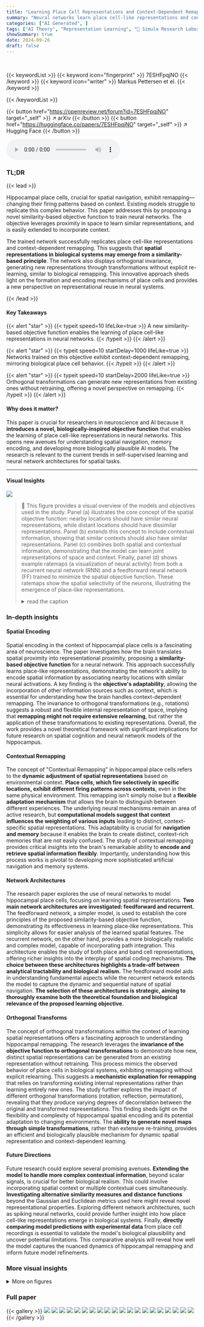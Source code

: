 ```yaml
---
title: "Learning Place Cell Representations and Context-Dependent Remapping"
summary: "Neural networks learn place cell-like representations and context-dependent remapping using a novel similarity-based objective function, providing insights into hippocampal encoding."
categories: ["AI Generated", ]
tags: ["AI Theory", "Representation Learning", "🏢 Simula Research Laboratory",]
showSummary: true
date: 2024-09-26
draft: false
---
```


<br>

{{< keywordList >}}
{{< keyword icon="fingerprint" >}} 7ESHFpqjNO {{< /keyword >}}
{{< keyword icon="writer" >}} Markus Pettersen et el. {{< /keyword >}}
 
{{< /keywordList >}}

{{< button href="https://openreview.net/forum?id=7ESHFpqjNO" target="_self" >}}
↗ arXiv
{{< /button >}}
{{< button href="https://huggingface.co/papers/7ESHFpqjNO" target="_self" >}}
↗ Hugging Face
{{< /button >}}



<audio controls>
    <source src="https://ai-paper-reviewer.com/7ESHFpqjNO/podcast.wav" type="audio/wav">
    Your browser does not support the audio element.
</audio>


### TL;DR


{{< lead >}}

Hippocampal place cells, crucial for spatial navigation, exhibit remapping—changing their firing patterns based on context. Existing models struggle to replicate this complex behavior. This paper addresses this by proposing a novel similarity-based objective function to train neural networks. The objective leverages proximity in space to learn similar representations, and is easily extended to incorporate context.

The trained network successfully replicates place cell-like representations and context-dependent remapping. This suggests that **spatial representations in biological systems may emerge from a similarity-based principle**. The network also displays orthogonal invariance, generating new representations through transformations without explicit re-learning, similar to biological remapping. This innovative approach sheds light on the formation and encoding mechanisms of place cells and provides a new perspective on representational reuse in neural systems.

{{< /lead >}}


#### Key Takeaways

{{< alert "star" >}}
{{< typeit speed=10 lifeLike=true >}} A new similarity-based objective function enables the learning of place cell-like representations in neural networks. {{< /typeit >}}
{{< /alert >}}

{{< alert "star" >}}
{{< typeit speed=10 startDelay=1000 lifeLike=true >}} Networks trained on this objective exhibit context-dependent remapping, mirroring biological place cell behavior. {{< /typeit >}}
{{< /alert >}}

{{< alert "star" >}}
{{< typeit speed=10 startDelay=2000 lifeLike=true >}} Orthogonal transformations can generate new representations from existing ones without retraining, offering a novel perspective on remapping. {{< /typeit >}}
{{< /alert >}}

#### Why does it matter?
This paper is crucial for researchers in neuroscience and AI because it **introduces a novel, biologically-inspired objective function** that enables the learning of place cell-like representations in neural networks.  This opens new avenues for understanding spatial navigation, memory encoding, and developing more biologically plausible AI models. The research is relevant to the current trends in self-supervised learning and neural network architectures for spatial tasks.

------
#### Visual Insights



![](https://ai-paper-reviewer.com/7ESHFpqjNO/figures_3_1.jpg)

> 🔼 This figure provides a visual overview of the models and objectives used in the study. Panel (a) illustrates the core concept of the spatial objective function: nearby locations should have similar neural representations, while distant locations should have dissimilar representations. Panel (b) extends this concept to include contextual information, showing that similar contexts should also have similar representations. Panel (c) combines both spatial and contextual information, demonstrating that the model can learn joint representations of space and context. Finally, panel (d) shows example ratemaps (a visualization of neural activity) from both a recurrent neural network (RNN) and a feedforward neural network (FF) trained to minimize the spatial objective function. These ratemaps show the spatial selectivity of the neurons, illustrating the emergence of place-like representations.
> <details>
> <summary>read the caption</summary>
> Figure 1: Overview of models and objective. a) Illustration of the spatial objective: locations that are close should be encoded by similar population vectors, distant locations by dissimilar population vectors. b) Similar to a); similar context signals should be represented by similar population vectors, dissimilar contexts by dissimilar population vectors. c) Similar to a) and b), but for joint encoding of space and context. d) Ratemaps of randomly selected units in networks trained to minimize the spatial objective function. Shown are learned representations for a recurrent network performing simultaneous path integration, and a feedforward network performing spatial encoding.
> </details>







### In-depth insights


#### Spatial Encoding
Spatial encoding in the context of hippocampal place cells is a fascinating area of neuroscience.  The paper investigates how the brain translates spatial proximity into representational proximity, proposing a **similarity-based objective function** for a neural network.  This approach successfully learns place-like representations, demonstrating the network's ability to encode spatial information by associating nearby locations with similar neural activations. A key finding is the **objective's adaptability**, allowing the incorporation of other information sources such as context, which is essential for understanding how the brain handles context-dependent remapping.  The invariance to orthogonal transformations (e.g., rotations) suggests a robust and flexible internal representation of space, implying that **remapping might not require extensive relearning**, but rather the application of these transformations to existing representations. Overall, the work provides a novel theoretical framework with significant implications for future research on spatial cognition and neural network models of the hippocampus.

#### Contextual Remapping
The concept of "Contextual Remapping" in hippocampal place cells refers to the **dynamic adjustment of spatial representations** based on environmental context.  **Place cells, which fire selectively in specific locations, exhibit different firing patterns across contexts**, even in the same physical environment. This remapping isn't simply noise but a **flexible adaptation mechanism** that allows the brain to distinguish between different experiences.  The underlying neural mechanisms remain an area of active research, but **computational models suggest that context influences the weighting of various inputs** leading to distinct, context-specific spatial representations.  This adaptability is crucial for **navigation and memory** because it enables the brain to create distinct, context-rich memories that are not easily confused. The study of contextual remapping provides critical insights into the brain's remarkable ability to **encode and retrieve spatial information flexibly**. Importantly, understanding how this process works is pivotal to developing more sophisticated artificial navigation and memory systems.

#### Network Architectures
The research paper explores the use of neural networks to model hippocampal place cells, focusing on learning spatial representations.  **Two main network architectures are investigated: feedforward and recurrent.** The feedforward network, a simpler model, is used to establish the core principles of the proposed similarity-based objective function, demonstrating its effectiveness in learning place-like representations. This simplicity allows for easier analysis of the learned spatial features. The recurrent network, on the other hand, provides a more biologically realistic and complex model, capable of incorporating path integration. This architecture enables the study of both place and band cell representations, offering richer insights into the interplay of spatial coding mechanisms.  **The choice between these architectures highlights a trade-off between analytical tractability and biological realism.** The feedforward model aids in understanding fundamental aspects while the recurrent network extends the model to capture the dynamic and sequential nature of spatial navigation.  **The selection of these architectures is strategic, aiming to thoroughly examine both the theoretical foundation and biological relevance of the proposed learning objective.**

#### Orthogonal Transforms
The concept of orthogonal transformations within the context of learning spatial representations offers a fascinating approach to understanding hippocampal remapping.  The research leverages the **invariance of the objective function to orthogonal transformations** to demonstrate how new, distinct spatial representations can be generated from an existing representation without retraining.  This process mimics the observed behavior of place cells in biological systems, exhibiting remapping without explicit relearning. This suggests a **mechanistic explanation for remapping** that relies on transforming existing internal representations rather than learning entirely new ones.  The study further explores the impact of different orthogonal transformations (rotation, reflection, permutation), revealing that they produce varying degrees of decorrelation between the original and transformed representations. This finding sheds light on the flexibility and complexity of hippocampal spatial encoding and its potential adaptation to changing environments. The **ability to generate novel maps through simple transformations**, rather than extensive re-training, provides an efficient and biologically plausible mechanism for dynamic spatial representation and context-dependent learning.

#### Future Directions
Future research could explore several promising avenues. **Extending the model to handle more complex contextual information**, beyond scalar signals, is crucial for better biological realism. This could involve incorporating spatial context or multiple contextual cues simultaneously.  **Investigating alternative similarity measures and distance functions** beyond the Gaussian and Euclidean metrics used here might reveal novel representational properties. Exploring different network architectures, such as spiking neural networks, could provide further insight into how place cell-like representations emerge in biological systems. Finally, **directly comparing model predictions with experimental data** from place cell recordings is essential to validate the model's biological plausibility and uncover potential limitations.  This comparative analysis will reveal how well the model captures the nuanced dynamics of hippocampal remapping and inform future model refinements.


### More visual insights

<details>
<summary>More on figures
</summary>


![](https://ai-paper-reviewer.com/7ESHFpqjNO/figures_4_1.jpg)

> 🔼 This figure shows the results of training a feedforward network using the similarity-based objective function. It demonstrates how different hyperparameters affect the learned representations, including the training loss, the spatial tuning of the units (ratemaps), the proportion of active units, and the accuracy of position decoding. The figure also compares the similarity structure between the target and the learned representations.
> <details>
> <summary>read the caption</summary>
> Figure 2: Feedforward network results. a) Training loss for different parameter combinations. Line shows the mean of 10 models and error bands show the min and max across models. Note that training data is generated continuously. b) Example ratemaps of randomly selected active units for models with different scale parameters σ. Color scale is relative to individual unit activity. c) Distributions of the proportion of active units (mean rate > 0) for different parameter combinations across 10 models. d) Distribution of mean rate of units for each parameter combination (shown for one example model each). e) Field sizes in pixels for each parameter combination (shown for one example model each). f) Left: Example target similarity structure relative to center. Middle: corresponding similarity for the learned representations of model with σ = 0.25 and β = 0.5. Right: difference between target and learned similarity. g) Peak locations of all units for different parameter combinations (shown for one example model each). h) Mean position decoding error as a function of the number of units used for Top n decoding. Dashed line shows the naive case where every decoded position is at the center. i) and j) Mean and max decoding error for different decoding methods for trained 10 models, each with σ = 0.25 and β = 0.5. k) Example decoding error maps for different decoding methods (σ = 0.25 and β = 0.5).
> </details>



![](https://ai-paper-reviewer.com/7ESHFpqjNO/figures_4_2.jpg)

> 🔼 This figure demonstrates the remapping behavior of feedforward networks trained to encode multiple contexts.  Panel (a) shows ratemaps (spatial tuning curves) for 10 randomly selected units across different context values.  Notice how the spatial tuning changes significantly depending on the context, exhibiting global remapping. Panel (b) shows the distribution of spatial correlations between ratemaps for two specific contexts, demonstrating uncorrelated representations in different contexts. Panels (c) and (d) summarize the median spatial correlations and the number of units included in the correlation analysis across all contexts, further supporting the global remapping observation.
> <details>
> <summary>read the caption</summary>
> Figure 3: Feedforward network remapping results. a) Ratemaps as a function of context, for a random selection of 10 units. Each row corresponds to one unit and each column to a particular context value. b) Example distribution of spatial correlations for ratemaps corresponding to two distinct contexts (context 1 =-0.9, context 2 = 1.2). c) Median spatial correlations when comparing across all contexts. d) Number of units included (units active in both contexts) in the analysis in c).
> </details>



![](https://ai-paper-reviewer.com/7ESHFpqjNO/figures_5_1.jpg)

> 🔼 This figure shows the results of experiments using recurrent neural networks to learn spatial representations with and without context.  Panel (a) displays example rate maps (spatial firing patterns) of units in a recurrent network trained without contextual information. Panel (b) shows example trajectories used during training. Panel (c) compares the training loss curves for networks trained with and without context. Panels (d) and (e) present histograms showing the distribution of peak firing rates and mean firing rates, respectively, for units in the network trained without context.  Panel (f) visually compares the similarity structure of the learned representations with the target similarity structure.  Panel (g) shows examples of decoded trajectories. Panel (h) compares the decoding errors from linear and population decoding methods. Finally, Panel (i) provides a 2D UMAP projection showing the spatial representations across different contexts.
> <details>
> <summary>read the caption</summary>
> Figure 4: Recurrent network results with and without context. a) Ratemap examples of randomly selected units of a recurrent network without context. b) Example trajectories used for training. c) Training loss for recurrent networks with and without context (10 models each, error bands show min and max). d) Histogram of peak values of a recurrent network without context and example ratemaps of units of different parts of the distribution. e) Histogram of mean rates of a recurrent network without context. f) Similarity structure in the center location of the learned representations of a recurrent network without context (left) and the objective (center), as well as the difference between the two (right). g) Example trajectories decoded from network representations h) Comparison of the mean decoding error using a linear decoder or population decoding across trajectories for 10 different models each. i) 2D UMAP projection of spatial representations for different contexts.
> </details>



![](https://ai-paper-reviewer.com/7ESHFpqjNO/figures_6_1.jpg)

> 🔼 This figure demonstrates how orthogonal transformations can be used to generate new representations that preserve the similarity structure but exhibit low spatial correlation with the original representation, similar to remapping. It shows how different global orthogonal transformations can be used to produce new representations that preserve the similarity structure but exhibit low spatial correlation with the original representation.  The figure also illustrates best-fit orthogonal transformations applied to the learned representations of a feedforward network across two contexts, showing the original representation, transformed representation and the difference between them.  It displays the Pearson correlation between ratemaps across contexts, the mean squared error between transformed and original representations, and demonstrates how orthogonal transformations can extend existing representations into novel ones while maintaining similarity structure.
> <details>
> <summary>read the caption</summary>
> Figure 5: Remapping by orthogonal transformations. a) Random global orthogonal transformations (reflection, rotation, and permuation) applied to a trained representation (top) all preserve the similarity objective (bottom left), while producing spatially decorrelated representations (bottom right). b) Best-fit orthogonal transformations applied to learned representations of a feedforward network across two contexts. Inset is the original representation, the orthogonally transformed representation, and the secondary representation alongside the difference between the two for example units. c) Jitter plot of Pearson correlation between ratemaps across contexts for the transformation in b); shading indicates mean unit activity. d) Mean squared error between transformed and original representations for random and best-fit orthogonal transforms across all learned contexts. e) Ratemaps of units where a learned representation (left of dashed line) is extended by a continous orthogonal representation into a novel representation (right of dashed line) without learning. Inset is the corresponding similarity structure, measured from the center of the enlarged environment.
> </details>



![](https://ai-paper-reviewer.com/7ESHFpqjNO/figures_13_1.jpg)

> 🔼 This figure shows the results of training a recurrent neural network to learn spatial representations without providing explicit position information as input.  The network successfully learns place-like representations (a), minimizes the objective function over time (b), achieves accurate position decoding using both linear and population-based methods (c), and demonstrates close agreement between learned and target similarity structures (d).  The results demonstrate that place-like representations can emerge even without explicit position information.
> <details>
> <summary>read the caption</summary>
> Figure A1: Spatial representations without explicit position information. a) Ratemap examples of randomly selected units of the long-sequence recurrent network. b) Training loss of the long-sequence recurrent network (data created on the fly). c) Mean decoding error of a linear decoder and the population decoding scheme on 16 unseen long trajectories. The dashed line indicates a naive case in which the decoded position is always at the center of the environment. d) Learned (left) and target (middle) similarity structure, alongside their difference (right) relative to center of arena, for the long-sequence recurrent network.
> </details>



![](https://ai-paper-reviewer.com/7ESHFpqjNO/figures_15_1.jpg)

> 🔼 This figure shows the results of an ablation study on the hyperparameters λ and β in the loss function, as well as the impact of changing the similarity measure from Gaussian to Euclidean distance.  The ablation study reveals that place-like tuning requires either a non-zero β (similarity threshold) or a non-zero λ (activity regularization). Using Euclidean distance instead of the squared Gaussian distance maintains place-like tuning but results in more variable field sizes.
> <details>
> <summary>read the caption</summary>
> Figure A2: Loss ablation and effect of similarity measure. a) Ratemaps of randomly selected feedforward network units, when ablating λ. b) As in a), but for ablating β. c) As in a) and b), but for ablating both β and λ. d) Ratemaps of trained feedforward units when the squared distance of the similarity measure is replaced by the Euclidean distance.
> </details>



![](https://ai-paper-reviewer.com/7ESHFpqjNO/figures_16_1.jpg)

> 🔼 Figure A3 shows the effect of the hyperparameter β on the learned representation.  Panel (a) demonstrates that high-dimensional vectors tend to be equidistant from one another. Panel (b) shows the distribution of population vector magnitudes for a trained network, demonstrating that most vectors have magnitudes near 1. Panel (c) illustrates the effect of β and σ on the number of place fields per unit, and panel (d) presents a set of ratemaps demonstrating how increasing β leads to more robust remapping across contexts.
> <details>
> <summary>read the caption</summary>
> Figure A3: Hyperdimensional computing and the effect of β. a) Histogram of squared Euclidean distances between 512 randomly sampled vectors of different number of dimensions (legend) on the corresponding n-sphere. b) Distribution of population vector norms for a trained feedforward network with β = 0.5, σ = 0.25, and λ = 0.1. c) Histograms of the number of place fields for different parameter configurations (inset). d) Ratemaps of randomly selected units of a trained feedforward network with λ = 0.1, σ = 0.25, across different contexts for different values of β. For each value of β, one row represents one unit and each column one context value. Context values increase linearly from -2 (leftmost column) to 2 (rightmost column).
> </details>



![](https://ai-paper-reviewer.com/7ESHFpqjNO/figures_18_1.jpg)

> 🔼 This figure demonstrates that even without explicit position information provided to the network, the recurrent network can still learn spatial representations similar to place cells.  It displays rate maps (spatial firing patterns of neurons), training loss curves, decoding error plots (comparing the network's estimated location to the actual location), and a comparison of the learned and target similarity structures.  The results show that the network successfully minimizes the similarity-based objective function and learns representations that are both place-like and decodable, highlighting the robustness of the proposed approach even under less constrained input conditions.
> <details>
> <summary>read the caption</summary>
> Figure A1: Spatial representations without explicit position information. a) Ratemap examples of randomly selected units of the long-sequence recurrent network. b) Training loss of the long-sequence recurrent network (data created on the fly). c) Mean decoding error of a linear decoder and the population decoding scheme on 16 unseen long trajectories. The dashed line indicates a naive case in which the decoded position is always at the center of the environment. d) Learned (left) and target (middle) similarity structure, alongside their difference (right) relative to center of arena, for the long-sequence recurrent network.
> </details>



</details>






### Full paper

{{< gallery >}}
<img src="https://ai-paper-reviewer.com/7ESHFpqjNO/1.png" class="grid-w50 md:grid-w33 xl:grid-w25" />
<img src="https://ai-paper-reviewer.com/7ESHFpqjNO/2.png" class="grid-w50 md:grid-w33 xl:grid-w25" />
<img src="https://ai-paper-reviewer.com/7ESHFpqjNO/3.png" class="grid-w50 md:grid-w33 xl:grid-w25" />
<img src="https://ai-paper-reviewer.com/7ESHFpqjNO/4.png" class="grid-w50 md:grid-w33 xl:grid-w25" />
<img src="https://ai-paper-reviewer.com/7ESHFpqjNO/5.png" class="grid-w50 md:grid-w33 xl:grid-w25" />
<img src="https://ai-paper-reviewer.com/7ESHFpqjNO/6.png" class="grid-w50 md:grid-w33 xl:grid-w25" />
<img src="https://ai-paper-reviewer.com/7ESHFpqjNO/7.png" class="grid-w50 md:grid-w33 xl:grid-w25" />
<img src="https://ai-paper-reviewer.com/7ESHFpqjNO/8.png" class="grid-w50 md:grid-w33 xl:grid-w25" />
<img src="https://ai-paper-reviewer.com/7ESHFpqjNO/9.png" class="grid-w50 md:grid-w33 xl:grid-w25" />
<img src="https://ai-paper-reviewer.com/7ESHFpqjNO/10.png" class="grid-w50 md:grid-w33 xl:grid-w25" />
<img src="https://ai-paper-reviewer.com/7ESHFpqjNO/11.png" class="grid-w50 md:grid-w33 xl:grid-w25" />
<img src="https://ai-paper-reviewer.com/7ESHFpqjNO/12.png" class="grid-w50 md:grid-w33 xl:grid-w25" />
<img src="https://ai-paper-reviewer.com/7ESHFpqjNO/13.png" class="grid-w50 md:grid-w33 xl:grid-w25" />
<img src="https://ai-paper-reviewer.com/7ESHFpqjNO/14.png" class="grid-w50 md:grid-w33 xl:grid-w25" />
<img src="https://ai-paper-reviewer.com/7ESHFpqjNO/15.png" class="grid-w50 md:grid-w33 xl:grid-w25" />
<img src="https://ai-paper-reviewer.com/7ESHFpqjNO/16.png" class="grid-w50 md:grid-w33 xl:grid-w25" />
<img src="https://ai-paper-reviewer.com/7ESHFpqjNO/17.png" class="grid-w50 md:grid-w33 xl:grid-w25" />
<img src="https://ai-paper-reviewer.com/7ESHFpqjNO/18.png" class="grid-w50 md:grid-w33 xl:grid-w25" />
<img src="https://ai-paper-reviewer.com/7ESHFpqjNO/19.png" class="grid-w50 md:grid-w33 xl:grid-w25" />
<img src="https://ai-paper-reviewer.com/7ESHFpqjNO/20.png" class="grid-w50 md:grid-w33 xl:grid-w25" />
{{< /gallery >}}